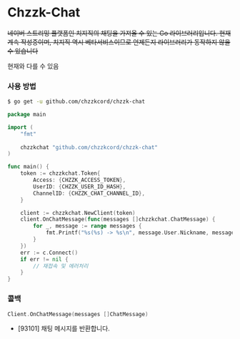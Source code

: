 # Chzzk-Chat
~~네이버 스트리밍 플랫폼인 치지직의 채팅을 가져올 수 있는 Go 라이브러리입니다. 현재 계속 작성중이며, 치지직 역시 베타서비스이므로 언제든지 라이브러리가 동작하지 않을 수 있습니다~~

현재와 다를 수 있음

### 사용 방법
```Bash
$ go get -u github.com/chzzkcord/chzzk-chat
```

```Go
package main

import (
    "fmt" 
    
    chzzkchat "github.com/chzzkcord/chzzk-chat"
)

func main() {
    token := chzzkchat.Token{
        Access: {CHZZK_ACCESS_TOKEN},
        UserID: {CHZZK_USER_ID_HASH},
        ChannelID: {CHZZK_CHAT_CHANNEL_ID},
    }

    client := chzzkchat.NewClient(token)
    client.OnChatMessage(func(messages []chzzkchat.ChatMessage) {
        for _, message := range messages {
            fmt.Printf("%s(%s) -> %s\n", message.User.Nickname, message.User.Hash, message.User.Message)
        }
    })
    err := c.Connect()
    if err != nil {
        // 재접속 및 에러처리
    }
}
```

### 콜백
```go
Client.OnChatMessage(messages []ChatMessage)
```
- [93101] 채팅 메시지를 반환합니다.

